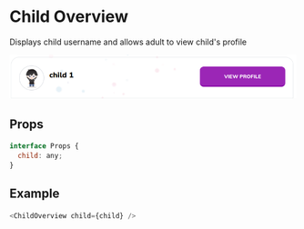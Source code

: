 # Child Overview

Displays child username and allows adult to view child's profile

![](./readmeIMG/2023-02-14-15-02-13.png)

## Props

```js
interface Props {
  child: any;
}
```

## Example

```js
<ChildOverview child={child} />
```
